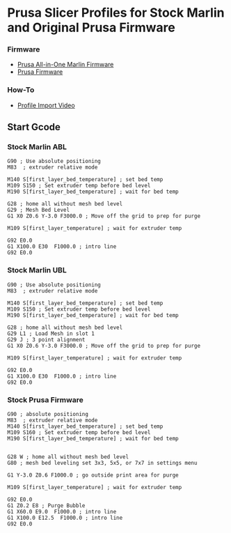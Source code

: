 # Prusa Slicer Profiles for Stock Marlin and Original Prusa Firmware 


### Firmware
* [Prusa All-in-One Marlin Firmware](https://github.com/thisiskeithb/Marlin/tree/prusa-aio/bugfix-2.0.x)
* [Prusa Firmware](https://github.com/prusa3d/Prusa-Firmware)

### How-To

* [Profile Import Video](https://youtu.be/_7Lo5xwQtCw)

## Start Gcode 

### Stock Marlin ABL

```gcode
G90 ; Use absolute positioning
M83  ; extruder relative mode

M140 S[first_layer_bed_temperature] ; set bed temp
M109 S150 ; Set extruder temp before bed level
M190 S[first_layer_bed_temperature] ; wait for bed temp

G28 ; home all without mesh bed level
G29 ; Mesh Bed Level
G1 X0 Z0.6 Y-3.0 F3000.0 ; Move off the grid to prep for purge

M109 S[first_layer_temperature] ; wait for extruder temp

G92 E0.0
G1 X100.0 E30  F1000.0 ; intro line
G92 E0.0
```

### Stock Marlin UBL

```gcode
G90 ; Use absolute positioning
M83  ; extruder relative mode

M140 S[first_layer_bed_temperature] ; set bed temp
M109 S150 ; Set extruder temp before bed level
M190 S[first_layer_bed_temperature] ; wait for bed temp

G28 ; home all without mesh bed level
G29 L1 ; Load Mesh in slot 1
G29 J ; 3 point alignment
G1 X0 Z0.6 Y-3.0 F3000.0 ; Move off the grid to prep for purge

M109 S[first_layer_temperature] ; wait for extruder temp

G92 E0.0
G1 X100.0 E30  F1000.0 ; intro line
G92 E0.0
```

### Stock Prusa Firmware

```gcode
G90 ; absolute positioning 
M83  ; extruder relative mode
M140 S[first_layer_bed_temperature] ; set bed temp
M109 S160 ; Set extruder temp before bed level
M190 S[first_layer_bed_temperature] ; wait for bed temp


G28 W ; home all without mesh bed level
G80 ; mesh bed leveling set 3x3, 5x5, or 7x7 in settings menu

G1 Y-3.0 Z0.6 F1000.0 ; go outside print area for purge

M109 S[first_layer_temperature] ; wait for extruder temp

G92 E0.0
G1 Z0.2 E8 ; Purge Bubble
G1 X60.0 E9.0  F1000.0 ; intro line
G1 X100.0 E12.5  F1000.0 ; intro line
G92 E0.0
```




